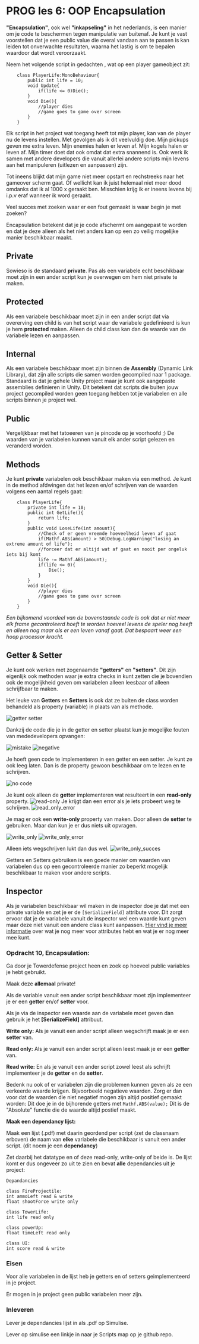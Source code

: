 # PROG les 6: OOP Encapsulation

**"Encapsulation"**, ook wel **"inkapseling"** in het nederlands, is een manier om je code te beschermen tegen manipulatie van buitenaf. Je kunt je vast voorstellen dat je een public value die overal vandaan aan te passen is kan leiden tot onverwachte resultaten, waarna het lastig is om te bepalen waardoor dat wordt veroorzaakt.

Neem het volgende script in gedachten , wat op een player gameobject zit:

```
    class PlayerLife:MonoBehaviour{
        public int life = 10;
        void Update{
            if(life <= 0)Die();
        }
        void Die(){
            //player dies
            //game goes to game over screen
        }
    }
```

Elk script in het project wat toegang heeft tot mijn player, kan van de player nu de levens instellen.
Met gevolgen als ik dit veelvuldig doe. Mijn pickups geven me extra leven. Mijn enemies halen er leven af. Mijn kogels halen er leven af. Mijn timer doet dat ook omdat dat extra snannend is. Ook werk ik samen met andere developers die vanuit allerlei andere scripts mijn levens aan het manipuleren (uitlezen en aanpassen) zijn.

Tot ineens blijkt dat mijn game niet meer opstart en rechstreeks naar het gameover scherm gaat. Of wellicht kan ik juist helemaal niet meer dood omdanks dat ik al 1000 x geraakt ben. Misschien krijg ik er ineens levens bij i.p.v eraf wanneer ik word geraakt.

Veel succes met zoeken waar er een fout gemaakt is waar begin je met zoeken?

Encapsulation betekent dat je je code afschermt om aangepast te worden en dat je deze alleen als het niet anders kan op een zo veilig mogelijke manier beschikbaar maakt.

## Private

Sowieso is de standaard **private**. Pas als een variabele echt beschikbaar moet zijn in een ander script kun je overwegen om hem niet private te maken.

## Protected

Als een variabele beschikbaar moet zijn in een ander script dat via overerving een child is van het script waar de variabele gedefinieerd is kun je hem **protected** maken. Alleen de child class kan dan de waarde van de variabele lezen en aanpassen.

## Internal

Als een variabele beschikbaar moet zijn binnen de **Assembly** (Dynamic Link Library), dat zijn alle scripts die samen worden gecompiled naar 1 package. Standaard is dat je gehele Unity project maar je kunt ook aangepaste assemblies definieren in Unity. Dit betekent dat scripts die buiten jouw project gecompiled worden geen toegang hebben tot je variabelen en alle scripts binnen je project wel.

## Public

Vergelijkbaar met het tatoeeren van je pincode op je voorhoofd ;) De waarden van je variabelen kunnen vanuit elk ander script gelezen en veranderd worden.

## Methods

Je kunt **private** variabelen ook beschikbaar maken via een method. Je kunt in de method afdwingen dat het lezen en/of schrijven van de waarden volgens een aantal regels gaat:

```
    class PlayerLife{
        private int life = 10;
        public int GetLife(){
            return life;
        }
        public void LoseLife(int amount){
            //Check of er geen vreemde hoeveelheid leven af gaat
            if(Mathf.ABS(amount) > 50)Debug.LogWarning("losing an extreme amount of life");
            //forceer dat er altijd wat af gaat en nooit per ongeluk iets bij komt
            life -= Mathf.ABS(amount);
            if(life <= 0){
                Die();
            }
        }
        void Die(){
            //player dies
            //game goes to game over screen
        }
    }
```

_Een bijkomend voordeel van de bovenstaande code is ook dat er niet meer elk frame gecontroleerd hoeft te worden hoeveel levens de speler nog heeft en alleen nog maar als er een leven vanaf gaat. Dat bespaart weer een hoop processor kracht._

## Getter & Setter

Je kunt ook werken met zogenaamde **"getters"** en **"setters"**. Dit zijn eigenlijk ook methoden waar je extra checks in kunt zetten die je bovendien ook de mogelijkheid geven om variabelen alleen leesbaar of alleen schrijfbaar te maken.

Het leuke van **Getters** en **Setters** is ook dat ze buiten de class worden behandeld als property (variable) in plaats van als methode.

![getter setter](../src/07_01_getter_setter.png)

Dankzij de code die je in de getter en setter plaatst kun je mogelijke fouten van mededevelopers opvangen:

![mistake](../src/07_02_max_lives.png)
![negative](../src/07_03_neg_lives.png)

Je hoeft geen code te implementeren in een getter en een setter. Je kunt ze ook leeg laten. Dan is de property gewoon beschikbaar om te lezen en te schrijven.

![no code](../src/07_04_getter_setter_no_code.png)

Je kunt ook alleen de **getter** implementeren wat resulteert in een **read-only** property.
![read-only](../src/07_05_readonly.png)
Je krijgt dan een error als je iets probeert weg te schrijven.
![read_only_error](../src/07_07_readonly_error.png)

Je mag er ook een **write-only** property van maken. Door alleen de **setter** te gebruiken. Maar dan kun je er dus niets uit opvragen.

![write_only](../src/07_06_writeonly.png)
![write_only_error](../src/07_08_writeonly_error.png)

Alleen iets wegschrijven lukt dan dus wel.
![write_only_succes](../src/07_09_writeonly_succes.png)

Getters en Setters gebruiken is een goede manier om waarden van variabelen dus op een gecontroleerde manier zo beperkt mogelijk beschikbaar te maken voor andere scripts.

## Inspector

Als je variabelen beschikbaar wil maken in de inspector doe je dat met een private variable en zet je er de `[SerializeField]` attribute voor. Dit zorgt ervoor dat je de variabele vanuit de inspector wel een waarde kunt geven maar deze niet vanuit een andere class kunt aanpassen. [Hier vind je meer informatie](https://www.renz.is/useful-unity-attributes-for-better-inspector-experience/) over wat je nog meer voor attributes hebt en wat je er nog meer mee kunt.

### Opdracht 10, Encapsulation:

Ga door je Towerdefense project heen en zoek op hoeveel public variables je hebt gebruikt.

Maak deze **allemaal** private!

Als de variable vanuit een ander script beschikbaar moet zijn implementeer je er een **getter** en/of **setter** voor.

Als je via de inspector een waarde aan de variabele moet geven dan gebruik je het **[SerializeField]** attribuut.

**Write only:**
Als je vanuit een ander script alleen wegschrijft maak je er een **setter** van.

**Read only:**
Als je vanuit een ander script alleen leest maak je er een **getter** van.

**Read write:**
En als je vanuit een ander script zowel leest als schrijft implementeer je de **getter** en de **setter**.

Bedenk nu ook of er variabelen zijn die problemen kunnen geven als ze een verkeerde waarde krijgen. Bijvoorbeeld negatieve waarden. Zorg er dan voor dat de waarden die niet negatief mogen zijn altijd positief gemaakt worden: Dit doe je in de bijhorende getters met `Mathf.ABS(value);` Dit is de "Absolute" functie die de waarde altijd postief maakt.

**Maak een dependancy lijst:**

Maak een lijst (.pdf) met daarin geordend per script (zet de classnaam erboven) de naam van **elke** variabele die beschikbaar is vanuit een ander script. (dit noem je een **dependancy**)

Zet daarbij het datatype en of deze read-only, write-only of beide is. De lijst komt er dus ongeveer zo uit te zien en bevat **alle** dependancies uit je project:

```
Depandancies

class FireProjectile:
int ammoLeft read & write
float shootForce write only

class TowerLife:
int life read only

class powerUp:
float timeLeft read only

class UI:
int score read & write

```

### Eisen

Voor alle variabelen in de lijst heb je getters en of setters geimplementeerd in je project.

Er mogen in je project geen public variabelen meer zijn.

### Inleveren

Lever je dependancies lijst in als .pdf op Simulise.

Lever op simulise een linkje in naar je Scripts map op je github repo.
